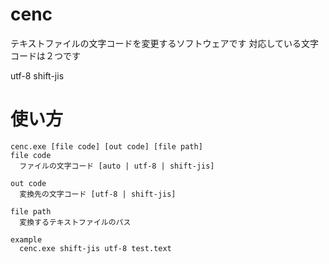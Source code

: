 # cenc

テキストファイルの文字コードを変更するソフトウェアです
対応している文字コードは２つです

utf-8
shift-jis

# 使い方

```
cenc.exe [file code] [out code] [file path]
file code
  ファイルの文字コード [auto | utf-8 | shift-jis]

out code
  変換先の文字コード [utf-8 | shift-jis]

file path
  変換するテキストファイルのパス
```

```
example
  cenc.exe shift-jis utf-8 test.text
```
